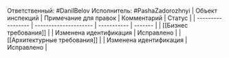 Ответственный: #DanilBelov 
Исполнитель: #PashaZadorozhnyi 
| Объект инспекций  | Примечание для правок | Комментарий | Статус  |
| ----------------- | --------------------- | ----------- | ------- |
| [[Бизнес требования]]  |                       | Изменена идентификация | Исправлено |
| [[Архитектурные требования]]                   |  |   Изменена идентификация |       Исправлено         |

